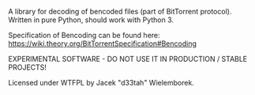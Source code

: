 A library for decoding of bencoded files (part of BitTorrent protocol).
Written in pure Python, should work with Python 3.

Specification of Bencoding can be found here:
https://wiki.theory.org/BitTorrentSpecification#Bencoding

EXPERIMENTAL SOFTWARE - DO NOT USE IT IN PRODUCTION / STABLE PROJECTS!

Licensed under WTFPL by Jacek "d33tah" Wielemborek.

